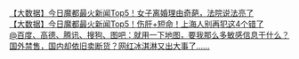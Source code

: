   
[【大数据】今日魔都最火新闻Top5！女子离婚理由奇葩，法院说法亮了](http://www.dianyue.me/archives/259/4hi3lwii6v7vubqx/)  
[【大数据】今日魔都最火新闻Top5！伤肝+短命！上海人别再犯这4个错了](http://www.dianyue.me/archives/172/pfi47rba8a7yv0kf/)  
[@百度、高德、腾讯、搜狗、图吧：就用一下地图，要我那么多敏感信息干什么？](http://www.dianyue.me/archives/313/we5hdor34y1c5ioe/)  
[国外禁售，国内却依旧卖断货？网红冰淇淋又出大事了……](http://www.dianyue.me/archives/690/lssaltg712jw7zh1/)